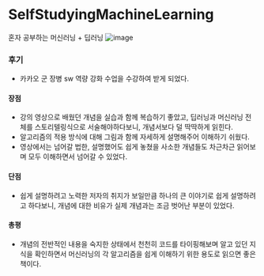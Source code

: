 # SelfStudyingMachineLearning
혼자 공부하는 머신러닝 + 딥러닝
![image](https://github.com/IM2COLD/SelfStudyingMachineLearning/assets/114397640/0c9cc42b-b24e-49eb-93a5-c2848887391f)
### 후기
- 카카오 군 장병 sw 역량 강화 수업을 수강하여 받게 되었다.

#### 장점
- 강의 영상으로 배웠던 개념을 실습과 함께 복습하기 좋았고, 딥러닝과 머신러닝 전체를 스토리텔링식으로 서술해야하다보니, 개념서보다 덜 딱딱하게 읽힌다.
- 알고리즘의 적용 방식에 대해 그림과 함께 자세하게 설명해주어 이해하기 쉬웠다.
- 영상에서는 넘어갈 법한, 설명했어도 쉽게 놓쳤을 사소한 개념들도 차근차근 읽어보며 모두 이해하면서 넘어갈 수 있었다.

#### 단점
- 쉽게 설명하려고 노력한 저자의 취지가 보일만큼 하나의 큰 이야기로 쉽게 설명하려고 하다보니, 개념에 대한 비유가 실제 개념과는 조금 벗어난 부분이 있었다.

#### 총평
- 개념의 전반적인 내용을 숙지한 상태에서 천천히 코드를 타이핑해보며 알고 있던 지식을 확인하면서 머신러닝의 각 알고리즘을 쉽게 이해하기 위한 용도로 읽으면 좋은 책이다.
